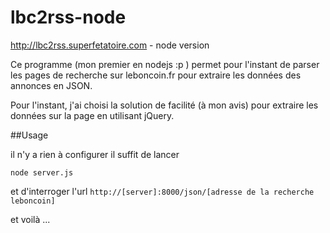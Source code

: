 lbc2rss-node
============

http://lbc2rss.superfetatoire.com - node version

Ce programme (mon premier en nodejs :p ) permet pour l'instant de parser les pages de recherche sur leboncoin.fr pour extraire les données des annonces en JSON.

Pour l'instant, j'ai choisi la solution de facilité (à mon avis) pour extraire les données sur la page en utilisant jQuery.

##Usage

il n'y a rien à configurer il suffit de lancer

`node server.js`

et d'interroger l'url `http://[server]:8000/json/[adresse de la recherche leboncoin]`

et voilà ...
